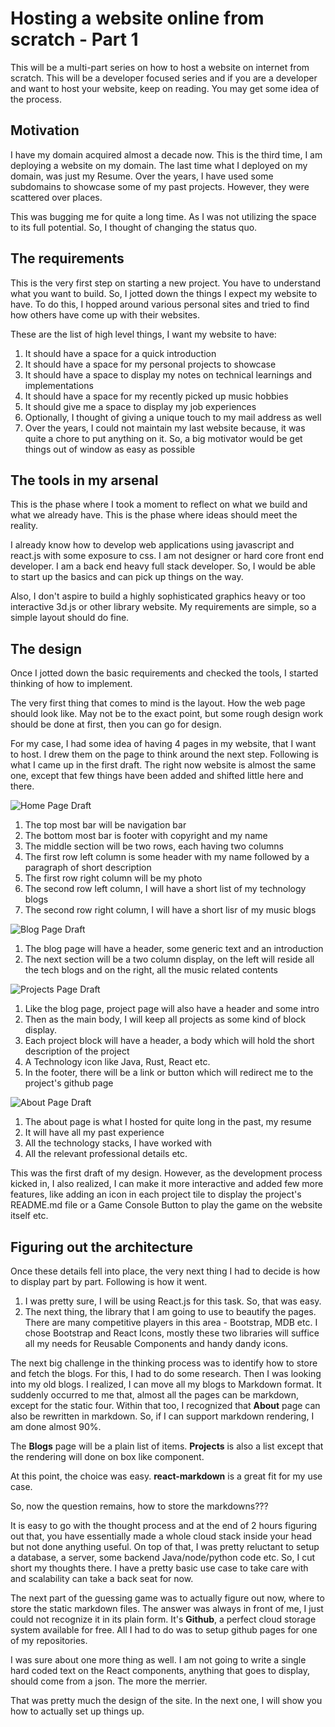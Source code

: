 # Hosting a website online from scratch - Part 1
This will be a multi-part series on how to host a website on internet from scratch. This will be a developer focused series and if you are a developer and want to host your website, keep on reading. You may get some idea of the process.

## Motivation
I have my domain acquired almost a decade now. This is the third time, I am deploying a website on my domain. The last time what I deployed on my domain, was just my Resume. Over the years, I have used some subdomains to showcase some of my past projects. However, they were scattered over places.

This was bugging me for quite a long time. As I was not utilizing the space to its full potential. So, I thought of changing the status quo.

## The requirements
This is the very first step on starting a new project. You have to understand what you want to build. So, I jotted down the things I expect my website to have. To do this, I hopped around various personal sites and tried to find how others have come up with their websites.

These are the list of high level things, I want my website to have:
1. It should have a space for a quick introduction
1. It should have a space for my personal projects to showcase
1. It should have a space to display my notes  on technical learnings and implementations
1. It should have a space for my recently picked up music hobbies
1. It should give me a space to display my job experiences
1. Optionally, I thought of giving a unique touch to my mail address as well
1. Over the years, I could not maintain my last website because, it was quite a chore to put anything on it. So, a big motivator would be get things out of window as easy as possible

## The tools in my arsenal
This is the phase where I took a moment to reflect on what we build and what we already have. This is the phase where ideas should meet the reality.

I already know how to develop web applications using javascript and react.js with some exposure to css. I am not designer or hard core front end developer. I am a back end heavy full stack developer. So, I would be able to start up the basics and can pick up things on the way.

Also, I don't aspire to build a highly sophisticated graphics heavy or too interactive 3d.js or other library website. My requirements are simple, so a simple layout should do fine.

## The design
Once I jotted down the basic requirements and checked the tools, I started thinking of how to implement.

The very first thing that comes to mind is the layout. How the web page should look like. May not be to the exact point, but some rough design work should be done at first, then you can go for design.

For my case, I had some idea of having 4 pages in my website, that I want to host. I drew them on the page to think around the next step. Following is what I came up in the first draft. The right now website is almost the same one, except that few things have been added and shifted little here and there.

![Home Page Draft](https://palash90.github.io/site-assets/blogs/setting-up-a-site/home-page.png "Home Page Draft")
1. The top most bar will be navigation bar
1. The bottom most bar is footer with copyright and my name
1. The middle section will be two rows, each having two columns
1. The first row left column is some header with my name followed by a paragraph of short description
1. The first row right column will be my photo
1. The second row left column, I will have a short list of my technology blogs
1. The second row right column, I will have a short lisr of my music blogs



![Blog Page Draft](https://palash90.github.io/site-assets/blogs/setting-up-a-site/blog-page.png "Blog Page Draft")
1. The blog page will have a header, some generic text and an introduction
1. The next section will be a two column display, on the left will reside all the tech blogs and on the right, all the music related contents



![Projects Page Draft](https://palash90.github.io/site-assets/blogs/setting-up-a-site/proj-page.png "Project Page Draft")
1. Like the blog page, project page will also have a header and some intro
1. Then as the main body, I will keep all projects as some kind of block display.
1. Each project block will have a header, a body which will hold the short description of the project
1. A Technology icon like Java, Rust, React etc.
1. In the footer, there will be a link or button which will redirect me to the project's github page



![About Page Draft](https://palash90.github.io/site-assets/blogs/setting-up-a-site/about-page.png "About Page Draft")
1. The about page is what I hosted for quite long in the past, my resume
1. It will have all my past experience
1. All the technology stacks, I have worked with
1. All the relevant professional details etc.


This was the first draft of my design. However, as the development process kicked in, I also realized, I can make it more interactive and added few more features, like adding an icon in each project tile to display the project's README.md file or a Game Console Button to play the game on the website itself etc.

## Figuring out the architecture
Once these details fell into place, the very next thing I had to decide is how to display part by part. Following is how it went.
1. I was pretty sure, I will be using React.js for this task. So, that was easy.
1. The next thing, the library that I am going to use to beautify the pages. There are many competitive players in this area - Bootstrap, MDB etc. I chose Bootstrap and React Icons, mostly these two libraries will suffice all my needs for Reusable Components and handy dandy icons.

The next big challenge in the thinking process was to identify how to store and fetch the blogs. For this, I had to do some research. Then I was looking into my old blogs. I realized, I can move all my blogs to Markdown format. It suddenly occurred to me that, almost all the pages can be markdown, except for the static four. Within that too, I recognized that **About** page can also be rewritten in markdown. So, if I can support markdown rendering, I am done almost 90%.

The **Blogs** page will be a plain list of items. **Projects** is also a list except that the rendering will done on box like component.

At this point, the choice was easy. **react-markdown** is a great fit for my use case.

So, now the question remains, how to store the markdowns???

It is easy to go with the thought process and at the end of 2 hours figuring out that, you have essentially made a whole cloud stack inside your head but not done anything useful. On top of that, I was pretty reluctant to setup a database, a server, some backend Java/node/python code etc. So, I cut short my thoughts there. I have a pretty basic use case to take care with and scalability can take a back seat for now.

The next part of the guessing game was to actually figure out now, where to store the static markdown files. The answer was always in front of me, I just could not recognize it in its plain form. It's **Github**, a perfect cloud storage system available for free. All I had to do was to setup github pages for one of my repositories.

I was sure about one more thing as well. I am not going to write a single hard coded text on the React components, anything that goes to display, should come from a json. The more the merrier.

That was pretty much the design of the site. In the next one, I will show you how to actually set up things up.
